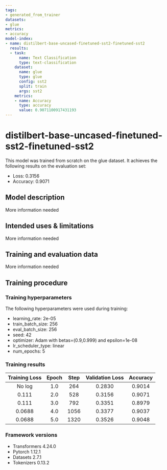 ```yaml
---
tags:
- generated_from_trainer
datasets:
- glue
metrics:
- accuracy
model-index:
- name: distilbert-base-uncased-finetuned-sst2-finetuned-sst2
  results:
  - task:
      name: Text Classification
      type: text-classification
    dataset:
      name: glue
      type: glue
      config: sst2
      split: train
      args: sst2
    metrics:
    - name: Accuracy
      type: accuracy
      value: 0.9071100917431193
---
```


<!-- This model card has been generated automatically according to the information the Trainer had access to. You
should probably proofread and complete it, then remove this comment. -->

# distilbert-base-uncased-finetuned-sst2-finetuned-sst2

This model was trained from scratch on the glue dataset.
It achieves the following results on the evaluation set:
- Loss: 0.3156
- Accuracy: 0.9071

## Model description

More information needed

## Intended uses & limitations

More information needed

## Training and evaluation data

More information needed

## Training procedure

### Training hyperparameters

The following hyperparameters were used during training:
- learning_rate: 2e-05
- train_batch_size: 256
- eval_batch_size: 256
- seed: 42
- optimizer: Adam with betas=(0.9,0.999) and epsilon=1e-08
- lr_scheduler_type: linear
- num_epochs: 5

### Training results

| Training Loss | Epoch | Step | Validation Loss | Accuracy |
|:-------------:|:-----:|:----:|:---------------:|:--------:|
| No log        | 1.0   | 264  | 0.2830          | 0.9014   |
| 0.111         | 2.0   | 528  | 0.3156          | 0.9071   |
| 0.111         | 3.0   | 792  | 0.3351          | 0.8979   |
| 0.0688        | 4.0   | 1056 | 0.3377          | 0.9037   |
| 0.0688        | 5.0   | 1320 | 0.3526          | 0.9048   |


### Framework versions

- Transformers 4.24.0
- Pytorch 1.12.1
- Datasets 2.7.1
- Tokenizers 0.13.2
